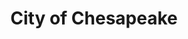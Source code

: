 ---
title: City of Chesapeake
state: Virginia
description: The data is supplied by the City of Chesapeake.
logo: https://upload.wikimedia.org/wikipedia/en/c/cf/Chesapeakelogo.jpg
---